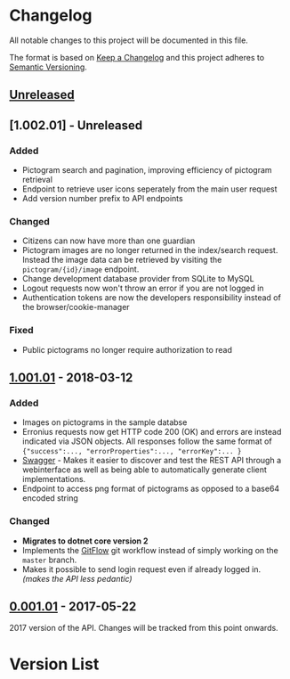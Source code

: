 # Changelog
All notable changes to this project will be documented in this file.

The format is based on [Keep a Changelog](http://keepachangelog.com/en/1.0.0/)
and this project adheres to [Semantic Versioning](http://semver.org/spec/v2.0.0.html).

[//]: # ( ## [x.y.z] - yyyy-mm-dd)
[//]: # (Describe each version with the following sections: Added, Changed, Removed, Deprecated, Fixed, Security)

## [Unreleased]

## [1.002.01] - Unreleased
### Added
- Pictogram search and pagination, improving efficiency of pictogram retrieval
- Endpoint to retrieve user icons seperately from the main user request
- Add version number prefix to API endpoints

### Changed
- Citizens can now have more than one guardian
- Pictogram images are no longer returned in the index/search request. Instead the image data can be retrieved by visiting the `pictogram/{id}/image` endpoint.
- Change development database provider from SQLite to MySQL
- Logout requests now won't throw an error if you are not logged in
- Authentication tokens are now the developers responsibility instead of the browser/cookie-manager

### Fixed
- Public pictograms no longer require authorization to read

## [1.001.01] - 2018-03-12
### Added
- Images on pictograms in the sample databse
- Erronius requests now get HTTP code 200 (OK) and errors are instead indicated via JSON objects.
  All responses follow the same format of `{"success":..., "errorProperties":..., "errorKey":... }`
- [Swagger](https://swagger.io/) - Makes it easier to discover and test the REST API through a webinterface as well as being 
  able to automatically generate client implementations.
- Endpoint to access png format of pictograms as opposed to a base64 encoded string

### Changed
- **Migrates to dotnet core version 2**
- Implements the [GitFlow](http://nvie.com/posts/a-successful-git-branching-model/) git workflow instead of simply working on the `master` branch.
- Makes it possible to send login request even if already logged in. *(makes the API less pedantic)*

## [0.001.01] - 2017-05-22
2017 version of the API.
Changes will be tracked from this point onwards.


# Version List
[Unreleased]: http://git.giraf.cs.aau.dk/Giraf-Rest/web-api/compare/v1.001.01...develop
[1.001.01]: http://git.giraf.cs.aau.dk/Giraf-Rest/web-api/compare/v0.001.01...v1.001.01
[0.001.01]: http://git.giraf.cs.aau.dk/Giraf-Rest/web-api/compare/v0...v0.001.01
